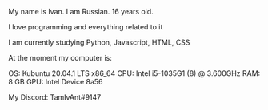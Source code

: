 My name is Ivan. I am Russian. 16 years old.

I love programming and everything related to it

I am currently studying Python, Javascript, HTML, CSS

At the moment my computer is:

OS: Kubuntu 20.04.1 LTS x86_64
CPU: Intel i5-1035G1 (8) @ 3.600GHz
RAM: 8 GB
GPU: Intel Device 8a56

My Discord: TamIvAnt#9147
